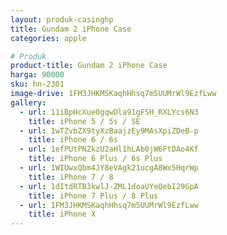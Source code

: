 ```yaml
---
layout: produk-casinghp
title: Gundam 2 iPhone Case
categories: apple

# Produk
product-title: Gundam 2 iPhone Case
harga: 90000
sku: hn-2301
image-drive: 1FM3JHKMSKaqhHhsq7m5UUMrWl9EzfLww
gallery:
  - url: 11iBpHcXue0gqwDla91gFSH_RXLYcs6N3
    title: iPhone 5 / 5s / SE
  - url: 1wTZvbZX9tyXzBaajzEy9MAsXpiZDeB-p
    title: iPhone 6 / 6s
  - url: 1efPUtPNZkzU2aHl1hLAb0jW6FtDAo4Kf
    title: iPhone 6 Plus / 6s Plus
  - url: 1WIUwxQbm4JY8eVAgk21ucgA8Wx5HqrWp
    title: iPhone 7 / 8
  - url: 1dItdRTB3kwlJ-ZML1doaUYeQebI29GpA
    title: iPhone 7 Plus / 8 Plus
  - url: 1FM3JHKMSKaqhHhsq7m5UUMrWl9EzfLww
    title: iPhone X
---
```

